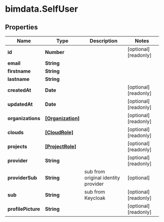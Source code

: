 # bimdata.SelfUser

## Properties

Name | Type | Description | Notes
------------ | ------------- | ------------- | -------------
**id** | **Number** |  | [optional] [readonly] 
**email** | **String** |  | 
**firstname** | **String** |  | 
**lastname** | **String** |  | 
**createdAt** | **Date** |  | [optional] [readonly] 
**updatedAt** | **Date** |  | [optional] [readonly] 
**organizations** | [**[Organization]**](Organization.md) |  | [optional] [readonly] 
**clouds** | [**[CloudRole]**](CloudRole.md) |  | [optional] [readonly] 
**projects** | [**[ProjectRole]**](ProjectRole.md) |  | [optional] [readonly] 
**provider** | **String** |  | [optional] [readonly] 
**providerSub** | **String** | sub from original identity provider | [optional] 
**sub** | **String** | sub from Keycloak | [optional] [readonly] 
**profilePicture** | **String** |  | [optional] [readonly] 


